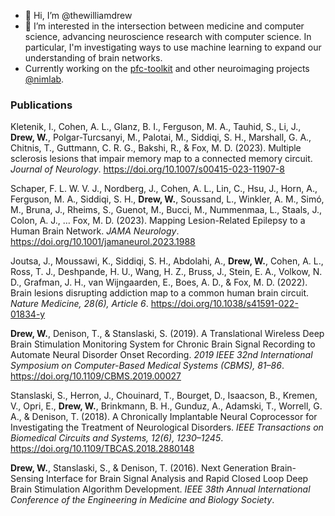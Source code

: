 - 👋 Hi, I’m @thewilliamdrew
- 👀 I’m interested in the intersection between medicine and computer science, advancing neuroscience research with computer science. In particular, I'm investigating ways to use machine learning to expand our understanding of brain networks.
- Currently working on the [pfc-toolkit](https://github.com/thewilliamdrew/pfc-toolkit) and other neuroimaging projects [@nimlab](https://github.com/nimlab).

### Publications

Kletenik, I., Cohen, A. L., Glanz, B. I., Ferguson, M. A., Tauhid, S., Li, J., **Drew, W.**, Polgar-Turcsanyi, M., Palotai, M., Siddiqi, S. H., Marshall, G. A., Chitnis, T., Guttmann, C. R. G., Bakshi, R., & Fox, M. D. (2023). Multiple sclerosis lesions that impair memory map to a connected memory circuit. *Journal of Neurology*. https://doi.org/10.1007/s00415-023-11907-8

Schaper, F. L. W. V. J., Nordberg, J., Cohen, A. L., Lin, C., Hsu, J., Horn, A., Ferguson, M. A., Siddiqi, S. H., **Drew, W.**, Soussand, L., Winkler, A. M., Simó, M., Bruna, J., Rheims, S., Guenot, M., Bucci, M., Nummenmaa, L., Staals, J., Colon, A. J., … Fox, M. D. (2023). Mapping Lesion-Related Epilepsy to a Human Brain Network. *JAMA Neurology*. https://doi.org/10.1001/jamaneurol.2023.1988

Joutsa, J., Moussawi, K., Siddiqi, S. H., Abdolahi, A., **Drew, W.**, Cohen, A. L., Ross, T. J., Deshpande, H. U., Wang, H. Z., Bruss, J., Stein, E. A., Volkow, N. D., Grafman, J. H., van Wijngaarden, E., Boes, A. D., & Fox, M. D. (2022). Brain lesions disrupting addiction map to a common human brain circuit. *Nature Medicine, 28(6), Article 6*. https://doi.org/10.1038/s41591-022-01834-y

**Drew, W.**, Denison, T., & Stanslaski, S. (2019). A Translational Wireless Deep Brain Stimulation Monitoring System for Chronic Brain Signal Recording to Automate Neural Disorder Onset Recording. *2019 IEEE 32nd International Symposium on Computer-Based Medical Systems (CBMS), 81–86*. https://doi.org/10.1109/CBMS.2019.00027

Stanslaski, S., Herron, J., Chouinard, T., Bourget, D., Isaacson, B., Kremen, V., Opri, E., **Drew, W.**, Brinkmann, B. H., Gunduz, A., Adamski, T., Worrell, G. A., & Denison, T. (2018). A Chronically Implantable Neural Coprocessor for Investigating the Treatment of Neurological Disorders. *IEEE Transactions on Biomedical Circuits and Systems, 12(6), 1230–1245*. https://doi.org/10.1109/TBCAS.2018.2880148

**Drew, W.**, Stanslaski, S., & Denison, T. (2016). Next Generation Brain-Sensing Interface for Brain Signal Analysis and Rapid Closed Loop Deep Brain Stimulation Algorithm Development. *IEEE 38th Annual International Conference of the Engineering in Medicine and Biology Society*.
